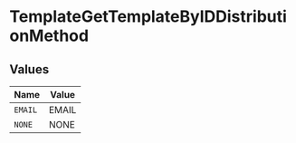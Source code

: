 # TemplateGetTemplateByIDDistributionMethod


## Values

| Name    | Value   |
| ------- | ------- |
| `EMAIL` | EMAIL   |
| `NONE`  | NONE    |